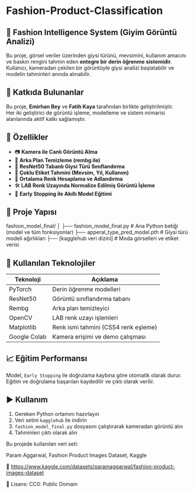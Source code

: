 # Fashion-Product-Classification

## 👗 Fashion Intelligence System (Giyim Görüntü Analizi)

Bu proje, görsel veriler üzerinden giysi türünü, mevsimini, kullanım amacını ve baskın rengini tahmin eden **entegre bir derin öğrenme sistemidir**. Kullanıcı, kameradan çekilen bir görüntüyle giysi analizi başlatabilir ve modelin tahminleri anında alınabilir.

## 👥 Katkıda Bulunanlar

Bu proje, **Emirhan Bey** ve **Fatih Kaya** tarafından birlikte geliştirilmiştir.  
Her iki geliştirici de görüntü işleme, modelleme ve sistem mimarisi alanlarında aktif katkı sağlamıştır.

## 🚀 Özellikler

- 📷 **Kamera ile Canlı Görüntü Alma**
- 🧼 **Arka Plan Temizleme (rembg ile)**
- 🧠 **ResNet50 Tabanlı Giysi Türü Sınıflandırma**
- 🔖 **Çoklu Etiket Tahmini (Mevsim, Yıl, Kullanım)**
- 🎨 **Ortalama Renk Hesaplama ve Adlandırma**
- 🛠️ **LAB Renk Uzayında Normalize Edilmiş Görüntü İşleme**
- 🛑 **Early Stopping ile Akıllı Model Eğitimi**

## 📂 Proje Yapısı

fashion_model_final/
│
├── fashion_model_final.py # Ana Python betiği (model ve tüm fonksiyonlar)
├── apperal_type_pred_model.pth # Giysi türü modeli ağırlıkları
├── [kagglehub veri dizini] # Moda görselleri ve etiket verisi

## 🧪 Kullanılan Teknolojiler

| Teknoloji     | Açıklama                              |
|---------------|----------------------------------------|
| PyTorch       | Derin öğrenme modelleri               |
| ResNet50      | Görüntü sınıflandırma tabanı          |
| Rembg         | Arka plan temizleyici                 |
| OpenCV        | LAB renk uzayı işlemleri              |
| Matplotlib    | Renk ismi tahmini (CSS4 renk eşleme)  |
| Google Colab  | Kamera erişimi ve demo çalışması      |

## 📈 Eğitim Performansı

Model, `Early Stopping` ile doğrulama kaybına göre otomatik olarak durur. Eğitim ve doğrulama başarıları kaydedilir ve çıktı olarak verilir.

## ▶️ Kullanım

1. Gereken Python ortamını hazırlayın
2. Veri setini `kagglehub` ile indirin
3. `fashion_model_final.py` dosyasını çalıştırarak kameradan görüntü alın
4. Tahminleri çıktı olarak alın

Bu projede kullanılan veri seti:

Param Aggarwal, Fashion Product Images Dataset, Kaggle

🔗 https://www.kaggle.com/datasets/paramaggarwal/fashion-product-images-dataset

📄 Lisans: CC0: Public Domain
